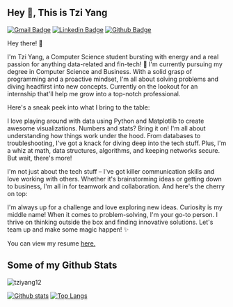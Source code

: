 ## Hey 👋, This is Tzi Yang
[![Gmail Badge](https://img.shields.io/badge/-tziyangwasd@gmail.com-c14438?style=flat&logo=Gmail&logoColor=white&link=mailto:tziyangwasd@gmail.com)](mailto:tziyangwasd@gmail.com) 
[![Linkedin Badge](https://img.shields.io/badge/-kohtziyang-0072b1?style=flat&logo=Linkedin&logoColor=white&link=https://www.linkedin.com/in/kohtziyang/)](https://www.linkedin.com/in/kohtziyang/) [![Github Badge](https://img.shields.io/badge/-tziyang12-grey?style=flat&logo=github&logoColor=white&link=https://github.com/tziyang12/)](https://www.github.com/tziyang12/) <p align='left'>Hey there! 👋

I'm Tzi Yang, a Computer Science student bursting with energy and a real passion for anything data-related and fin-tech! 🌟 I'm currently pursuing my degree in Computer Science and Business. With a solid grasp of programming and a proactive mindset, I'm all about solving problems and diving headfirst into new concepts. Currently on the lookout for an internship that'll help me grow into a top-notch professional.

Here's a sneak peek into what I bring to the table:

I love playing around with data using Python and Matplotlib to create awesome visualizations. Numbers and stats? Bring it on! I'm all about understanding how things work under the hood. From databases to troubleshooting, I've got a knack for diving deep into the tech stuff. Plus, I'm a whiz at math, data structures, algorithms, and keeping networks secure. But wait, there's more!

I'm not just about the tech stuff – I've got killer communication skills and love working with others. Whether it's brainstorming ideas or getting down to business, I'm all in for teamwork and collaboration. And here's the cherry on top:

I'm always up for a challenge and love exploring new ideas. Curiosity is my middle name! When it comes to problem-solving, I'm your go-to person. I thrive on thinking outside the box and finding innovative solutions. Let's team up and make some magic happen! ✨</p><p align='left'> You can view my resume <a href='https://drive.google.com/file/d/16JRh8ZvG0a37RHKUvbSOd8hxl5iiQxYG/view?usp=sharing ' target=_blank><u>here</u>.</a></p>
## Some of my Github Stats
<p align=left> <img src=https://komarev.com/ghpvc/?username=tziyang12 alt=tziyang12 /> </p>

[![Github stats](https://github-readme-stats.vercel.app/api?username=tziyang12&show_icons=true&include_all_commits=true)](https://github.com/tziyang12/github-readme-stats)
[![Top Langs](https://github-readme-stats.vercel.app/api/top-langs/?username=tziyang12&layout=compact)](https://github.com/tziyang12/github-readme-stats)

<!--
**tziyang12/tziyang12** is a ✨ _special_ ✨ repository because its `README.md` (this file) appears on your GitHub profile.

Here are some ideas to get you started:

- 🔭 I’m currently working on ...
- 🌱 I’m currently learning ...
- 👯 I’m looking to collaborate on ...
- 🤔 I’m looking for help with ...
- 💬 Ask me about ...
- 📫 How to reach me: ...
- 😄 Pronouns: ...
- ⚡ Fun fact: ...
-->
